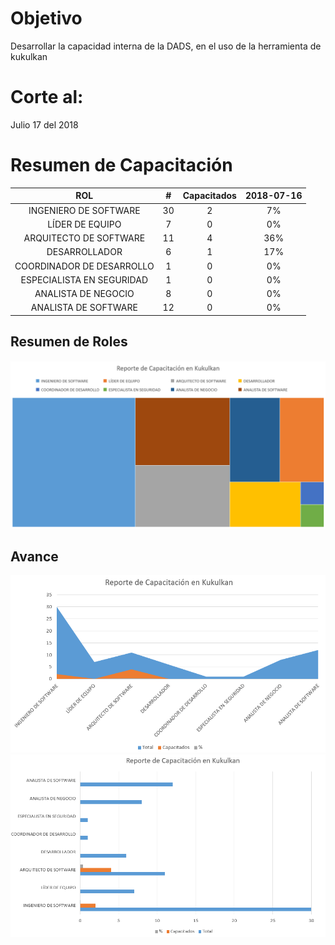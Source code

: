 # Objetivo
Desarrollar la capacidad interna de la DADS, en el uso de la herramienta de kukulkan

# Corte al:
Julio 17 del 2018

# Resumen de Capacitación

|               ROL               |  # | Capacitados | 2018-07-16 |
|:-------------------------------:|:--:|:-----------:|:----------:|
|    INGENIERO   DE SOFTWARE      | 30 |      2      |     7%     |
| LÍDER DE   EQUIPO               |  7 |      0      |     0%     |
| ARQUITECTO   DE SOFTWARE        | 11 |      4      |     36%    |
| DESARROLLADOR                   |  6 |      1      |     17%     |
|    COORDINADOR   DE DESARROLLO  |  1 |      0      |     0%     |
|    ESPECIALISTA   EN SEGURIDAD  |  1 |      0      |     0%     |
| ANALISTA   DE NEGOCIO           |  8 |      0      |     0%     |
| ANALISTA   DE SOFTWARE          | 12 |      0      |     0%     |

## Resumen de Roles
![Avance](avance-04.PNG)

## Avance
![Avance](avance-01.PNG)
![Avance](avance-02.PNG)

